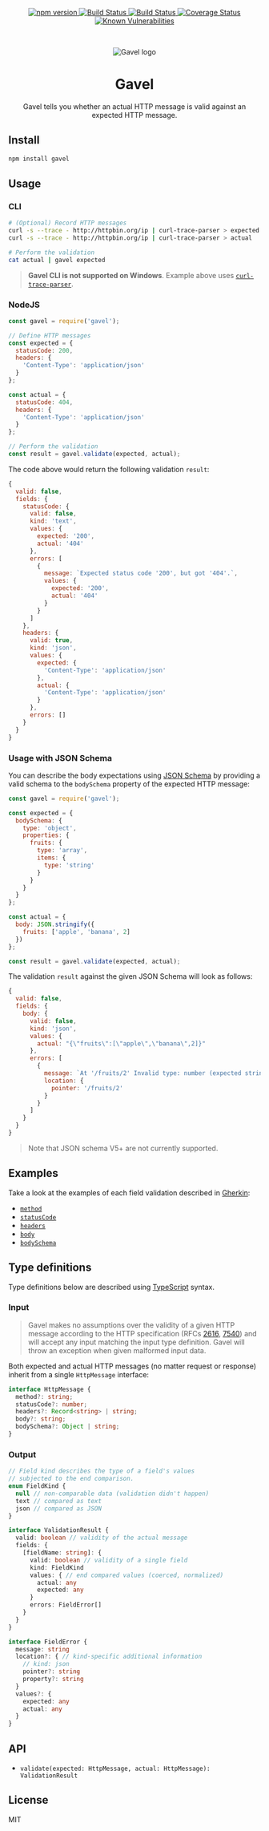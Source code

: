 <p align="center">
  <a href="https://badge.fury.io/js/gavel" target="_blank">
    <img src="https://badge.fury.io/js/gavel.svg" alt="npm version" />
  </a>
  <a href="https://travis-ci.org/apiaryio/gavel.js" target="_blank">
    <img src="https://travis-ci.org/apiaryio/gavel.js.svg?branch=master" alt="Build Status" />
  </a>
  <a href="https://ci.appveyor.com/project/Apiary/gavel-js/branch/master" target="_blank">
    <img src="https://ci.appveyor.com/api/projects/status/0cpnaoakhs8q58tn/branch/master?svg=true" alt="Build Status" />
  </a>
  <a href="https://coveralls.io/r/apiaryio/gavel.js?branch=master" target="_blank">
    <img src="https://coveralls.io/repos/apiaryio/gavel.js/badge.svg?branch=master" alt="Coverage Status" />
  </a>
  <a href="https://snyk.io/test/npm/gavel" target="_blank">
    <img src="https://snyk.io/test/npm/gavel/badge.svg" alt="Known Vulnerabilities" />
  </a>
</p>

<br />

<p align="center">
  <img src="https://raw.githubusercontent.com/apiaryio/gavel/master/img/gavel.png?v=1" alt="Gavel logo" />
</p>

<h1 align="center">Gavel</h1>

<p align="center">Gavel tells you whether an actual HTTP message is valid against an expected HTTP message.</p>

## Install

```bash
npm install gavel
```

## Usage

### CLI

```bash
# (Optional) Record HTTP messages
curl -s --trace - http://httpbin.org/ip | curl-trace-parser > expected
curl -s --trace - http://httpbin.org/ip | curl-trace-parser > actual

# Perform the validation
cat actual | gavel expected
```

> **Gavel CLI is not supported on Windows**. Example above uses [`curl-trace-parser`](https://github.com/apiaryio/curl-trace-parser).

### NodeJS

```js
const gavel = require('gavel');

// Define HTTP messages
const expected = {
  statusCode: 200,
  headers: {
    'Content-Type': 'application/json'
  }
};

const actual = {
  statusCode: 404,
  headers: {
    'Content-Type': 'application/json'
  }
};

// Perform the validation
const result = gavel.validate(expected, actual);
```

The code above would return the following validation `result`:

```js
{
  valid: false,
  fields: {
    statusCode: {
      valid: false,
      kind: 'text',
      values: {
        expected: '200',
        actual: '404'
      },
      errors: [
        {
          message: `Expected status code '200', but got '404'.`,
          values: {
            expected: '200',
            actual: '404'
          }
        }
      ]
    },
    headers: {
      valid: true,
      kind: 'json',
      values: {
        expected: {
          'Content-Type': 'application/json'
        },
        actual: {
          'Content-Type': 'application/json'
        }
      },
      errors: []
    }
  }
}
```

### Usage with JSON Schema

You can describe the body expectations using [JSON Schema](https://json-schema.org/) by providing a valid schema to the `bodySchema` property of the expected HTTP message:

```js
const gavel = require('gavel');

const expected = {
  bodySchema: {
    type: 'object',
    properties: {
      fruits: {
        type: 'array',
        items: {
          type: 'string'
        }
      }
    }
  }
};

const actual = {
  body: JSON.stringify({
    fruits: ['apple', 'banana', 2]
  })
};

const result = gavel.validate(expected, actual);
```

The validation `result` against the given JSON Schema will look as follows:

```js
{
  valid: false,
  fields: {
    body: {
      valid: false,
      kind: 'json',
      values: {
        actual: "{\"fruits\":[\"apple\",\"banana\",2]}"
      },
      errors: [
        {
          message: `At '/fruits/2' Invalid type: number (expected string)`,
          location: {
            pointer: '/fruits/2'
          }
        }
      ]
    }
  }
}
```

> Note that JSON schema V5+ are not currently supported.

## Examples

Take a look at the examples of each field validation described in [Gherkin](https://cucumber.io/docs/gherkin/):

- [`method`](https://github.com/apiaryio/gavel-spec/blob/master/features/javascript/fields/method)
- [`statusCode`](https://github.com/apiaryio/gavel-spec/blob/master/features/javascript/fields/statusCode)
- [`headers`](https://github.com/apiaryio/gavel-spec/blob/master/features/javascript/fields/headers)
- [`body`](https://github.com/apiaryio/gavel-spec/blob/master/features/javascript/fields/body)
- [`bodySchema`](https://github.com/apiaryio/gavel-spec/blob/master/features/javascript/fields/bodySchema)

## Type definitions

Type definitions below are described using [TypeScript](https://www.typescriptlang.org/) syntax.

### Input

> Gavel makes no assumptions over the validity of a given HTTP message according to the HTTP specification (RFCs [2616](https://www.ietf.org/rfc/rfc2616.txt), [7540](https://httpwg.org/specs/rfc7540.html)) and will accept any input matching the input type definition. Gavel will throw an exception when given malformed input data.

Both expected and actual HTTP messages (no matter request or response) inherit from a single `HttpMessage` interface:

```ts
interface HttpMessage {
  method?: string;
  statusCode?: number;
  headers?: Record<string> | string;
  body?: string;
  bodySchema?: Object | string;
}
```

### Output

```ts
// Field kind describes the type of a field's values
// subjected to the end comparison.
enum FieldKind {
  null // non-comparable data (validation didn't happen)
  text // compared as text
  json // compared as JSON
}

interface ValidationResult {
  valid: boolean // validity of the actual message
  fields: {
    [fieldName: string]: {
      valid: boolean // validity of a single field
      kind: FieldKind
      values: { // end compared values (coerced, normalized)
        actual: any
        expected: any
      }
      errors: FieldError[]
    }
  }
}

interface FieldError {
  message: string
  location?: { // kind-specific additional information
    // kind: json
    pointer?: string
    property?: string
  }
  values?: {
    expected: any
    actual: any
  }
}
```

## API

- `validate(expected: HttpMessage, actual: HttpMessage): ValidationResult`

## License

MIT
